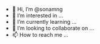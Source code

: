 - 👋 Hi, I’m @sonamng
- 👀 I’m interested in ...
- 🌱 I’m currently learning ...
- 💞️ I’m looking to collaborate on ...
- 📫 How to reach me ...

<!---
sonamng/sonamng is a ✨ special ✨ repository because its `README.md` (this file) appears on your GitHub profile.
You can click the Preview link to take a look at your changes.
--->
